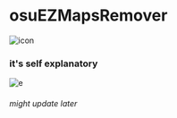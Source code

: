 # osuEZMapsRemover
![icon](https://i.imgur.com/0UKW0ul.png)
### it's self explanatory
![e](https://i.imgur.com/4YUm6U7.png)
###### might update later

